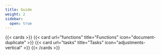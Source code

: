 ```yaml
---
title: Guide
weight: 2
sidebar:
  open: true
---
```


{{< cards >}}
  {{< card url="functions" title="Functions" icon="document-duplicate" >}}
  {{< card url="tasks" title="Tasks" icon="adjustments-vertical" >}}
{{< /cards >}}
